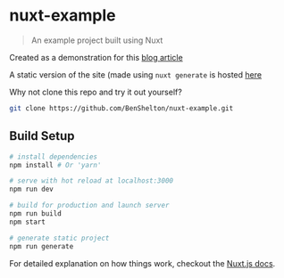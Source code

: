 # nuxt-example

> An example project built using Nuxt

Created as a demonstration for this [blog article](http://bit.ly/2J6rvD2)

A static version of the site (made using `nuxt generate` is hosted [here](https://nuxt-example.netlify.com/)

Why not clone this repo and try it out yourself?

``` bash
git clone https://github.com/BenShelton/nuxt-example.git
```

## Build Setup

``` bash
# install dependencies
npm install # Or 'yarn'

# serve with hot reload at localhost:3000
npm run dev

# build for production and launch server
npm run build
npm start

# generate static project
npm run generate
```

For detailed explanation on how things work, checkout the [Nuxt.js docs](https://github.com/nuxt/nuxt.js).
